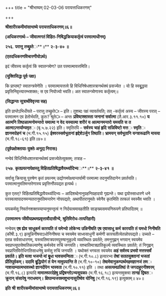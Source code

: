 +++
title = "श्रीभाष्यम् 02-03-06 परायत्ताधिकरणम्"

+++


**श्रीशारीरकमीमांसाभाष्ये** **परायत्ताधिकरणम्॥६॥**

**(अधिकरणार्थः – जीवात्मगतं विहित-निषिद्धक्रियाकर्तृत्वं परमात्माधीनम्)**

**२५६**. **परात्तु** **तच्छ्रुते**ः**॥** **२**–**३**–**४०** **॥**

**(एतदधिकरणविचारणीयोऽर्थः)**

इदं जीवस्य कर्तृत्वं किं स्वातन्त्र्येण? उत परमात्मायत्तमिति।

**(युक्तिसिद्धः पूर्वः पक्षः)**

कि प्राप्तम्? स्वातन्त्रयेणेति । परमात्मायत्तत्वे हि
विधिनिषेधशास्त्रानर्थक्यं प्रसज्येत । यो हि स्वबृुद्धया प्रवृत्तिनिवृत्त्यारम्भशक्तः; स एव नियोज्यो भवति। अत स्वातन्त्र्येणास्य कर्तृत्वम्॥

**(सिद्धान्तः सूत्रार्थविवृत्त्या सह)**

इति प्राप्तेऽभिधीयते – परात्तु तच्छ्रुते**ः** – इति। तुशब्दः पक्षं व्यावर्तयति; तत् -कर्तृत्वं अस्य – जीवस्य परात् – परमात्मन एव हेतोर्भवति, कुतः? श्रुते**ः** – अन्तः **प्रविष्टश्शास्ता** **जनानां** **सर्वात्मा** (तै.आर.३.११.१०) **य** **आत्मनि** **तिष्ठन्नात्मनोमन्तरो** **यमात्मा** **न** **वेद** **यस्यात्मा** **शरीरं** **य** **आत्मानमन्तरो** **यमयति** **स** **त** **आत्माऽन्तर्याम्यमृत**ः (बृ.५.७.२२) इति। स्मृतिरपि – **सर्वस्य** **चाहं** **हृदि** **सन्निविष्टो** **मत्त**ः **स्मृति**ः **ज्ञानमपोहनं** **च** (भ.गी.१५.१५) **ईश्वरस्सर्वभूतानां** **हृद्देशेऽर्जुन** **तिष्ठति।** **भ्रामयन्** **सर्वभूतानि** **यन्त्रारूढानि** **मायया** (भ.गी.१८-६१) इति॥४०॥

**(पूर्वपक्षोक्तायाः युक्तेः अनूद्य निरासः)**

नन्वेवं विधिनिषेधशास्त्रानर्थक्यं प्रसज्येतेत्युक्तम्; तत्राह –

**२५७**. **कृतप्रयत्नापेक्षस्तु**
**विहितप्रतिषिद्धावैयर्थ्यादिभ्य**ः**॥** **२**–**३**–**४१** **॥**

सर्वासु क्रियासु पुरुषेण कृतं प्रयत्नम् उद्योगमपेक्ष्यान्तर्यामी परमात्मा तदनुमतिदानेन प्रवर्तयति। परमात्मानुमतिमन्तरेणास्य प्रवृत्तिर्नोपपद्यत इत्यर्थः।

कुत एतत्? विहितप्रतिषिद्धावैयर्थ्यादिभ्यः – आदिशब्देनानुग्रहनिग्रहादयो गृह्यन्ते। यथा द्वयोस्साधारणे धने परस्वत्वापादनमन्यतरानुमतिमन्तरेण नोपपद्यते; अथापीतरानुमतेः स्वेनैव कृतमिति तत्फलं स्वस्यैव भवति ।

पापकर्मसु निवर्तनशक्तस्याप्यनुमन्तृत्वं न निर्दयत्वमावहतीति साङ्ख्यसमयनिरूपणे प्रतिपादितम् ॥

**(परमात्मनः जीवीयप्रथमप्रवृत्तावौदासीन्ये, श्रुतिविरोध-तत्परिहारौ)**

नन्वेवम् **एष** **ह्येव** **साधुकर्म** **कारयति** **तं** **यमेभ्यो** **लोकेभ्य** **उन्निनीषति** **एष** **एवासाधु** **कर्म** **कारयति** **तं** **यमधो** **निनीषति** (कौषी.३.९) इत्युन्निनीषयाऽधोनिनीषया च स्वयमेव साध्वसाधुनी कर्मणी कारयतीत्येतन्नोपपद्यते। उच्यते – एतन्न सर्वसाधारणम्, यस्त्वतिमात्रपरमपुरुषानुकूल्ये व्यवस्थितः प्रवर्तते; तमनुगृह्णन् भगवान् स्वयमेव स्वप्राप्त्युपायेष्वतिकल्याणेषु कर्मस्वेव रुचिं जनयति। यश्चातिमात्रप्रातिकूल्ये व्यवस्थितः प्रवर्तते; तं निगृह्णन् स्वप्राप्तिविरोधिगतिसाधनेषु कर्मसु रुचिं जनयति । यथोक्तं भगवता स्वयमेव **अहं** **सर्वस्य** **प्रभवो** **मत्तस्सर्वं** **प्रवर्तते।** **इति** **मत्वा** **भजन्ते** **मां** **बृुधा** **भावसमन्विता**ः (भ.गी.१०.८) इत्यारभ्य **तेषां** **सततयुक्तानां** **भजतां** **प्रीतिपूर्वकम्।** **ददामि** **बृुद्धियोगं** **तं** **येन** **मामुपयान्ति** **ते** (भ.गी.१०-१०) **तेषामेवानुकम्पार्थमहमज्ञानजं** **तम**ः **नाशयाम्यात्मभावस्थो** **ज्ञानदीपेन** **भास्वता** (भ.गी.१०.११) इति । तथा **असत्यमप्रतिष्ठं** **ते** **जगदाहुरनीश्वरम्** (भ.गी.१६.८) इत्यादि **मामात्मपरदेहेषु** **प्रद्विषन्तोऽभ्यसूयकाः** (भ.गी.१६.१८) इत्यन्तमुक्त्वा **तानहं** **द्विषत**ः **क्रूरान्** **संसारेषु** **नराधमान्।** **क्षिपाम्यजस्रमशुभानासुरीष्वेव** **योनिषु** (भ.गी.१६.१९) इत्युक्तम्॥ ४०॥

**इति** **श्री** **शारीरकमीमांसाभाष्ये** **परायत्ताधिकरणम्॥६॥**


